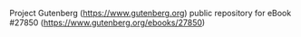 Project Gutenberg (https://www.gutenberg.org) public repository for eBook #27850 (https://www.gutenberg.org/ebooks/27850)
